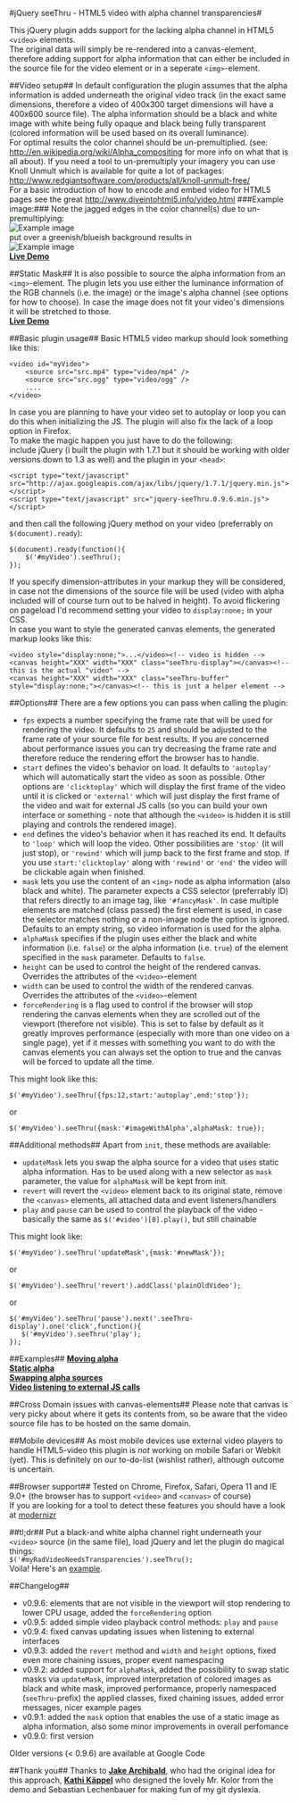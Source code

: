 #jQuery seeThru - HTML5 video with alpha channel transparencies#

This jQuery plugin adds support for the lacking alpha channel in HTML5 `<video>` elements.<br/>The original data will simply be re-rendered into a canvas-element, therefore adding support for alpha information that can either be included in the source file for the video element or in a seperate `<img>`-element.

##Video setup##
In default configuration the plugin assumes that the alpha information is added underneath the original video track (in the exact same dimensions, therefore a video of 400x300 target dimensions will have a 400x600 source file). The alpha information should be a black and white image with white being fully opaque and black being fully transparent (colored information will be used based on its overall luminance).<br/>For optimal results the color channel should be un-premultiplied. (see: http://en.wikipedia.org/wiki/Alpha_compositing for more info on what that is all about). If you need a tool to un-premultiply your imagery you can use Knoll Unmult which is available for quite a lot of packages: http://www.redgiantsoftware.com/products/all/knoll-unmult-free/<br/>
For a basic introduction of how to encode and embed video for HTML5 pages see the great http://www.diveintohtml5.info/video.html
###Example image:###
Note the jagged edges in the color channel(s) due to un-premultiplying:<br/>
![Example image][5]<br/>
put over a greenish/blueish background results in<br/>
![Example image][6]<br/>
**[Live Demo][1]**

##Static Mask##
It is also possible to source the alpha information from an `<img>`-element. The plugin lets you use either the luminance information of the RGB channels (i.e. the image) or the image's alpha channel (see options for how to choose). In case the image does not fit your video's dimensions it will be stretched to those.<br/>
**[Live Demo][2]**

##Basic plugin usage##
Basic HTML5 video markup should look something like this:

    <video id="myVideo">
        <source src="src.mp4" type="video/mp4" />
        <source src="src.ogg" type="video/ogg" />
        ....
    </video>

In case you are planning to have your video set to autoplay or loop you can do this when initializing the JS. The plugin will also fix the lack of a loop option in Firefox.<br/>
To make the magic happen you just have to do the following:<br/>
include jQuery (i built the plugin with 1.7.1 but it should be working with older versions down to 1.3 as well) and the plugin in your `<head>`:

    <script type="text/javascript" src="http://ajax.googleapis.com/ajax/libs/jquery/1.7.1/jquery.min.js"></script>
    <script type="text/javascript" src="jquery-seeThru.0.9.6.min.js"></script>

and then call the following jQuery method on your video (preferrably on `$(document).ready`):

    $(document).ready(function(){
        $('#myVideo').seeThru();
    });

If you specify dimension-attributes in your markup they will be considered, in case not the dimensions of the source file will be used (video with alpha included will of course turn out to be halved in height). To avoid flickering on pageload I'd recommend setting your video to `display:none;` in your CSS.<br/>In case you want to style the generated canvas elements, the generated markup looks like this:

    <video style="display:none;">...</video><!-- video is hidden -->
    <canvas height="XXX" width="XXX" class="seeThru-display"></canvas><!-- this is the actual "video" -->
    <canvas height="XXX" width="XXX" class="seeThru-buffer" style="display:none;"></canvas><!-- this is just a helper element -->

##Options##
There are a few options you can pass when calling the plugin:

 - `fps` expects a number specifying the frame rate that will be used for rendering the video. It defaults to `25` and should be adjusted to the frame rate of your source file for best results. If you are concerned about performance issues you can try decreasing the frame rate and therefore reduce the rendering effort the browser has to handle.
 - `start` defines the video's behavior on load. It defaults to `'autoplay'` which will automatically start the video as soon as possible. Other options are `'clicktoplay'` which will display the first frame of the video until it is clicked or `'external'` which will just display the first frame of the video and wait for external JS calls (so you can build your own interface or something - note that although the `<video>` is hidden it is still playing and controls the rendered image).
 - `end` defines the video's behavior when it has reached its end. It defaults to `'loop'` which will loop the video. Other possibilities are `'stop'` (it will just stop), or `'rewind'` which will jump back to the first frame and stop. If you use `start:'clicktoplay'` along with `'rewind'` or `'end'` the video will be clickable again when finished.
 - `mask` lets you use the content of an `<img>` node as alpha information (also black and white). The parameter expects a CSS selector (preferrably ID) that refers directly to an image tag, like `'#fancyMask'`. In case multiple elements are matched (class passed) the first element is used, in case the selector matches nothing or a non-image node the option is ignored. Defaults to an empty string, so video information is used for the alpha.
 - `alphaMask` specifies if the plugin uses either the black and white information (i.e. `false`) or the alpha information (i.e. `true`) of the element specified in the `mask` parameter. Defaults to `false`.
 - `height` can be used to control the height of the rendered canvas. Overrides the attributes of the `<video>`-element
 - `width` can be used to control the width of the rendered canvas. Overrides the attributes of the `<video>`-element
 - `forceRendering` is a flag used to control if the browser will stop rendering the canvas elements when they are scrolled out of the viewport (therefore not visible). This is set to false by default as it greatly improves performance (especially with more than one video on a single page), yet if it messes with something you want to do with the canvas elements you can always set the option to true and the canvas will be forced to update all the time.


This might look like this:

    $('#myVideo').seeThru({fps:12,start:'autoplay',end:'stop'});

or

    $('#myVideo').seeThru({mask:'#imageWithAlpha',alphaMask: true});

##Additional methods##
Apart from `init`, these methods are available:

 - `updateMask` lets you swap the alpha source for a video that uses static alpha information. Has to be used along with a new selector as `mask` parameter, the value for `alphaMask` will be kept from init.
 - `revert` will revert the `<video>` element back to its original state, remove the `<canvas>` elements, all attached data and event listeners/handlers
 - `play` and `pause` can be used to control the playback of the video - basically the same as `$('#video')[0].play()`, but still chainable

This might look like:

    $('#myVideo').seeThru('updateMask',{mask:'#newMask'});

or

    $('#myVideo').seeThru('revert').addClass('plainOldVideo');

or

    $('#myVideo').seeThru('pause').next('.seeThru-display').one('click',function(){
       $('#myVideo').seeThru('play');
    });

##Examples##
**[Moving alpha][1]**<br>
**[Static alpha][2]**<br>
**[Swapping alpha sources][3]**<br>
**[Video listening to external JS calls][4]**<br>

##Cross Domain issues with canvas-elements##
Please note that canvas is very picky about where it gets its contents from, so be aware that the video source file has to be hosted on the same domain.

##Mobile devices##
As most mobile devices use external video players to handle HTML5-video this plugin is *not* working on mobile Safari or Webkit (yet). This is definitely on our to-do-list (wishlist rather), although outcome is uncertain.

##Browser support##
Tested on Chrome, Firefox, Safari, Opera 11 and IE 9.0+ 
(the browser has to support `<video>` and `<canvas>` of course)<br/>If you are looking for a tool to detect these features you should have a look at <a href="http://www.modernizr.com/">modernizr</a>

##tl;dr##
Put a black-and white alpha channel right underneath your `<video>` source (in the same file), load jQuery and let the plugin do magical things:
<code>
$('#myRadVideoNeedsTransparencies').seeThru();
</code><br>
Voila! Here's an [example][1].

##Changelog##
   * v0.9.6: elements that are not visible in the viewport will stop rendering to lower CPU usage, added the `forceRendering` option
   * v0.9.5: added simple video playback control methods: `play` and `pause`
   * v0.9.4: fixed canvas updating issues when listening to external interfaces
   * v0.9.3: added the `revert` method and `width` and `height` options, fixed even more chaining issues, proper event namespacing
   * v0.9.2: added support for `alphaMask`, added the possibility to swap static masks via `updateMask`, improved interpretation of colored images as black and white mask, improved performance, properly namespaced (`seeThru`-prefix) the applied classes, fixed chaining issues, added error messages, nicer example pages
   * v0.9.1: added the `mask` option that enables the use of a static image as alpha information, also some minor improvements in overall perfomance
   * v0.9.0: first version

Older versions (< 0.9.6) are available at Google Code

##Thank you##
Thanks to **[Jake Archibald][7]**, who had the original idea for this approach, **[Kathi Käppel][8]** who designed the lovely Mr. Kolor from the demo and Sebastian Lechenbauer for making fun of my git dyslexia.

[1]:http://www.frederikring.com/seeThru/staticAlpha
[2]:http://www.frederikring.com/seeThru/staticAlpha
[3]:http://www.frederikring.com/seeThru/swapAlpha
[4]:http://www.frederikring.com/seeThru/external
[5]:http://www.frederikring.com/seeThru/img/seeThruDemo.png
[6]:http://www.frederikring.com/seeThru/img/seeThruResult.png
[7]:http://www.jakearchibald.com
[8]:http://www.kathikaeppel.de